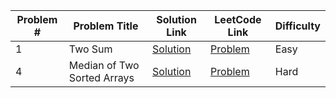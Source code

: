 | Problem # | Problem Title | Solution Link | LeetCode Link | Difficulty |
|---|---|---|---|---|
| 1 | Two Sum | [Solution](0001-two-sum.py) | [Problem](https://leetcode.com/problems/two-sum/) | Easy |
| 4 | Median of Two Sorted Arrays | [Solution](0004-median-of-two-sorted-arrays.py) | [Problem](https://leetcode.com/problems/median-of-two-sorted-arrays/) | Hard |
